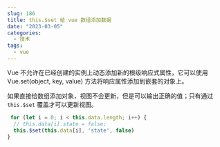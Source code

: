 ```yaml
---
slug: 186
title: this.$set 给 vue 数组添加数据
date: "2023-03-05"
categories: 
  - 技术
tags: 
  - vue
---
```


Vue 不允许在已经创建的实例上动态添加新的根级响应式属性，它可以使用 Vue.set(object, key, value) 方法将响应属性添加到嵌套的对象上。

如果直接给数组添加对象，视图不会更新，但是可以输出正确的值；只有通过 `this.$set` 覆盖才可以更新视图。

```js
 for (let i = 0; i < this.data.length; i++) {
  // this.data[i].state = false;
  this.$set(this.data[i], 'state', false)
}
```